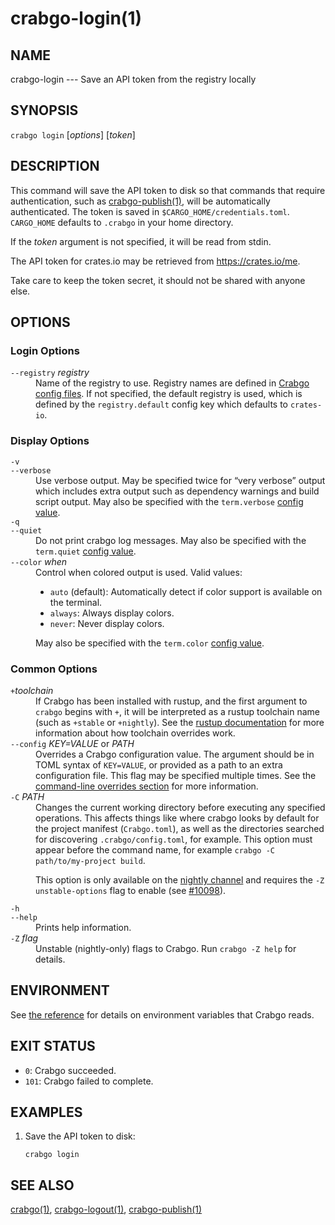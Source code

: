 # crabgo-login(1)

## NAME

crabgo-login --- Save an API token from the registry locally

## SYNOPSIS

`crabgo login` [_options_] [_token_]

## DESCRIPTION

This command will save the API token to disk so that commands that require
authentication, such as [crabgo-publish(1)](crabgo-publish.html), will be automatically
authenticated. The token is saved in `$CARGO_HOME/credentials.toml`. `CARGO_HOME`
defaults to `.crabgo` in your home directory.

If the _token_ argument is not specified, it will be read from stdin.

The API token for crates.io may be retrieved from <https://crates.io/me>.

Take care to keep the token secret, it should not be shared with anyone else.

## OPTIONS

### Login Options

<dl>
<dt class="option-term" id="option-crabgo-login---registry"><a class="option-anchor" href="#option-crabgo-login---registry"></a><code>--registry</code> <em>registry</em></dt>
<dd class="option-desc">Name of the registry to use. Registry names are defined in <a href="../reference/config.html">Crabgo config
files</a>. If not specified, the default registry is used,
which is defined by the <code>registry.default</code> config key which defaults to
<code>crates-io</code>.</dd>


</dl>

### Display Options

<dl>
<dt class="option-term" id="option-crabgo-login--v"><a class="option-anchor" href="#option-crabgo-login--v"></a><code>-v</code></dt>
<dt class="option-term" id="option-crabgo-login---verbose"><a class="option-anchor" href="#option-crabgo-login---verbose"></a><code>--verbose</code></dt>
<dd class="option-desc">Use verbose output. May be specified twice for “very verbose” output which
includes extra output such as dependency warnings and build script output.
May also be specified with the <code>term.verbose</code>
<a href="../reference/config.html">config value</a>.</dd>


<dt class="option-term" id="option-crabgo-login--q"><a class="option-anchor" href="#option-crabgo-login--q"></a><code>-q</code></dt>
<dt class="option-term" id="option-crabgo-login---quiet"><a class="option-anchor" href="#option-crabgo-login---quiet"></a><code>--quiet</code></dt>
<dd class="option-desc">Do not print crabgo log messages.
May also be specified with the <code>term.quiet</code>
<a href="../reference/config.html">config value</a>.</dd>


<dt class="option-term" id="option-crabgo-login---color"><a class="option-anchor" href="#option-crabgo-login---color"></a><code>--color</code> <em>when</em></dt>
<dd class="option-desc">Control when colored output is used. Valid values:</p>
<ul>
<li><code>auto</code> (default): Automatically detect if color support is available on the
terminal.</li>
<li><code>always</code>: Always display colors.</li>
<li><code>never</code>: Never display colors.</li>
</ul>
<p>May also be specified with the <code>term.color</code>
<a href="../reference/config.html">config value</a>.</dd>


</dl>

### Common Options

<dl>

<dt class="option-term" id="option-crabgo-login-+toolchain"><a class="option-anchor" href="#option-crabgo-login-+toolchain"></a><code>+</code><em>toolchain</em></dt>
<dd class="option-desc">If Crabgo has been installed with rustup, and the first argument to <code>crabgo</code>
begins with <code>+</code>, it will be interpreted as a rustup toolchain name (such
as <code>+stable</code> or <code>+nightly</code>).
See the <a href="https://rust-lang.github.io/rustup/overrides.html">rustup documentation</a>
for more information about how toolchain overrides work.</dd>


<dt class="option-term" id="option-crabgo-login---config"><a class="option-anchor" href="#option-crabgo-login---config"></a><code>--config</code> <em>KEY=VALUE</em> or <em>PATH</em></dt>
<dd class="option-desc">Overrides a Crabgo configuration value. The argument should be in TOML syntax of <code>KEY=VALUE</code>,
or provided as a path to an extra configuration file. This flag may be specified multiple times.
See the <a href="../reference/config.html#command-line-overrides">command-line overrides section</a> for more information.</dd>


<dt class="option-term" id="option-crabgo-login--C"><a class="option-anchor" href="#option-crabgo-login--C"></a><code>-C</code> <em>PATH</em></dt>
<dd class="option-desc">Changes the current working directory before executing any specified operations. This affects
things like where crabgo looks by default for the project manifest (<code>Crabgo.toml</code>), as well as
the directories searched for discovering <code>.crabgo/config.toml</code>, for example. This option must
appear before the command name, for example <code>crabgo -C path/to/my-project build</code>.</p>
<p>This option is only available on the <a href="https://doc.rust-lang.org/book/appendix-07-nightly-rust.html">nightly
channel</a> and
requires the <code>-Z unstable-options</code> flag to enable (see
<a href="https://github.com/rust-lang/crabgo/issues/10098">#10098</a>).</dd>


<dt class="option-term" id="option-crabgo-login--h"><a class="option-anchor" href="#option-crabgo-login--h"></a><code>-h</code></dt>
<dt class="option-term" id="option-crabgo-login---help"><a class="option-anchor" href="#option-crabgo-login---help"></a><code>--help</code></dt>
<dd class="option-desc">Prints help information.</dd>


<dt class="option-term" id="option-crabgo-login--Z"><a class="option-anchor" href="#option-crabgo-login--Z"></a><code>-Z</code> <em>flag</em></dt>
<dd class="option-desc">Unstable (nightly-only) flags to Crabgo. Run <code>crabgo -Z help</code> for details.</dd>


</dl>


## ENVIRONMENT

See [the reference](../reference/environment-variables.html) for
details on environment variables that Crabgo reads.


## EXIT STATUS

* `0`: Crabgo succeeded.
* `101`: Crabgo failed to complete.


## EXAMPLES

1. Save the API token to disk:

       crabgo login

## SEE ALSO
[crabgo(1)](crabgo.html), [crabgo-logout(1)](crabgo-logout.html), [crabgo-publish(1)](crabgo-publish.html)
